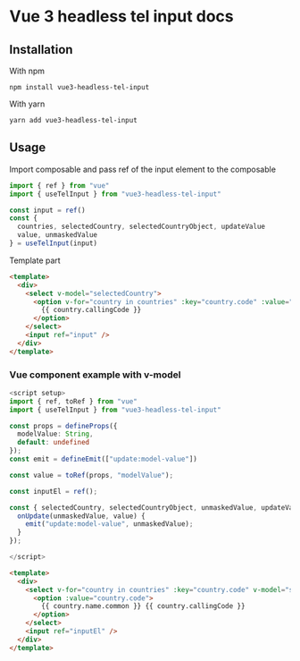 
# Vue 3 headless tel input docs

## Installation

With npm

```npm install vue3-headless-tel-input```

With yarn

`yarn add vue3-headless-tel-input`


## Usage

Import composable and pass ref of the input element to the composable

```ts
import { ref } from "vue"
import { useTelInput } from "vue3-headless-tel-input"

const input = ref()
const { 
  countries, selectedCountry, selectedCountryObject, updateValue
  value, unmaskedValue 
} = useTelInput(input)
```

Template part

```html
<template>
  <div>
    <select v-model="selectedCountry">
      <option v-for="country in countries" :key="country.code" :value="country.code">
        {{ country.callingCode }}
      </option>
    </select>
    <input ref="input" />
  </div>
</template>
```


### Vue component example with v-model

```ts
<script setup>
import { ref, toRef } from "vue"
import { useTelInput } from "vue3-headless-tel-input"

const props = defineProps({
  modelValue: String,
  default: undefined
});
const emit = defineEmit(["update:model-value"])

const value = toRef(props, "modelValue");

const inputEl = ref();

const { selectedCountry, selectedCountryObject, unmaskedValue, updateValue } = useTelInput(inputEl, value, { 
  onUpdate(unmaskedValue, value) {
    emit("update:model-value", unmaskedValue);
  }
});

</script>
```

```html
<template>
  <div>
    <select v-for="country in countries" :key="country.code" v-model="selectedCountry">
      <option :value="country.code">
        {{ country.name.common }} {{ country.callingCode }}
      </option>
    </select>
    <input ref="inputEl" />
  </div>
</template>
```